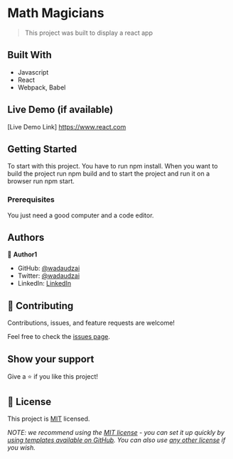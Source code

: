 # Math Magicians

> This project was built to display a react app


## Built With

- Javascript
- React
- Webpack, Babel

## Live Demo (if available)

[Live Demo Link] https://www.react.com


## Getting Started

To start with this project. You have to run npm install. When you want to build the project run npm build and to start the project and run it on a browser run npm start. 

### Prerequisites

You just need a good computer and a code editor. 

## Authors

👤 **Author1**

- GitHub: [@wadaudzai](https://github.com/wadaudzai)
- Twitter: [@wadaudzai](https://twitter.com/wadaudzai)
- LinkedIn: [LinkedIn](https://linkedin.com/in/wadaudzai)

## 🤝 Contributing

Contributions, issues, and feature requests are welcome!

Feel free to check the [issues page](https://github.com/wadaudzai/math-magicians/issues).

## Show your support

Give a ⭐️ if you like this project!

## 📝 License

This project is [MIT](./LICENSE) licensed.

_NOTE: we recommend using the [MIT license](https://choosealicense.com/licenses/mit/) - you can set it up quickly by [using templates available on GitHub](https://docs.github.com/en/communities/setting-up-your-project-for-healthy-contributions/adding-a-license-to-a-repository). You can also use [any other license](https://choosealicense.com/licenses/) if you wish._

